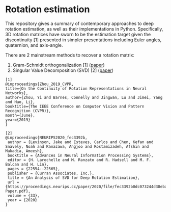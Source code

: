 # Rotation estimation

This repository gives a summary of contemporary  approaches to deep rotation estimation, as well as their implementations in Python.
Specifically, 3D rotation matrices have sworn to be the estimation target given the discontinuity [1] presented in simpler presentations including Euler angles, quaternion, and axis-angle.

There are 2 mainstream methods to recover a rotation matrix:

1. Gram-Schmidt orthogonalization [1] ([paper](https://openaccess.thecvf.com/content_CVPR_2019/papers/Zhou_On_the_Continuity_of_Rotation_Representations_in_Neural_Networks_CVPR_2019_paper.pdf))
2. Singular Value Decomposition (SVD) [2] ([paper](https://openaccess.thecvf.com/content/WACV2021/papers/Chu_A_Vector-Based_Representation_to_Enhance_Head_Pose_Estimation_WACV_2021_paper.pdf))


```
[1]
@inproceedings{Zhou_2019_CVPR,
title={On the Continuity of Rotation Representations in Neural Networks},
author={Zhou, Yi and Barnes, Connelly and Jingwan, Lu and Jimei, Yang and Hao, Li},
booktitle={The IEEE Conference on Computer Vision and Pattern Recognition (CVPR)},
month={June},
year={2019}
}

[2]
@inproceedings{NEURIPS2020_fec3392b,
 author = {Levinson, Jake and Esteves, Carlos and Chen, Kefan and Snavely, Noah and Kanazawa, Angjoo and Rostamizadeh, Afshin and Makadia, Ameesh},
 booktitle = {Advances in Neural Information Processing Systems},
 editor = {H. Larochelle and M. Ranzato and R. Hadsell and M. F. Balcan and H. Lin},
 pages = {22554--22565},
 publisher = {Curran Associates, Inc.},
 title = {An Analysis of SVD for Deep Rotation Estimation},
 url = {https://proceedings.neurips.cc/paper/2020/file/fec3392b0dc073244d38eba1feb8e6b7-Paper.pdf},
 volume = {33},
 year = {2020}
}
```
